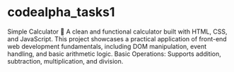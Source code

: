 # codealpha_tasks1
Simple Calculator 🔢  A clean and functional calculator built with HTML, CSS, and JavaScript. This project showcases a practical application of front-end web development fundamentals, including DOM manipulation, event handling, and basic arithmetic logic.     Basic Operations: Supports addition, subtraction, multiplication, and division.  
